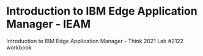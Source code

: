 # Introduction to IBM Edge Application Manager - IEAM

Introduction to IBM Edge Application Manager - Think 2021 Lab #2122 workbook

